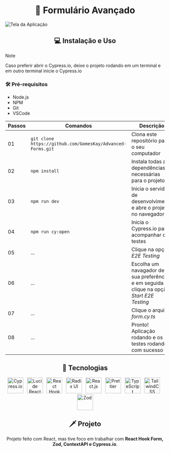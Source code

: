 <h1 align="center">📑 Formulário Avançado</h1>

<img src="https://github.com/user-attachments/assets/9a2a1443-34da-4a65-bedc-a69e9979a662" alt="Tela da Aplicação" />

<h2 align="center">💻 Instalação e Uso</h2>

> [!NOTE]
> Caso preferir abrir o Cypress.io, deixe o projeto rodando em um terminal e em outro terminal inicie o Cypress.io

### 🛠️ Pré-requisitos
 - Node.js
 - NPM
 - Git
 - VSCode

  | Passos | Comandos | Descrição |
  | --- | --- | --- |
  | 01 | `git clone https://github.com/GomesKay/Advanced-Forms.git` | Clona este repositório para o seu computador |
  | 02 | `npm install` | Instala todas as dependências necessárias para o projeto |
  | 03 | `npm run dev` | Inicia o servidor de desenvolvimento e abre o projeto no navegador |
  | 04 | `npm run cy:open` | Inicia o Cypress.io para acompanhar os testes |
  | 05 | ... | Clique na opção _E2E Testing_ |
  | 06 | ... | Escolha um navagador de sua preferência e em seguida clique na opção _Start E2E Testing_ |
  | 07 | ... | Clique o arquivo _form.cy.ts_ |
  | 08 | ... | Pronto! Aplicação rodando e os testes rodando com sucesso ✅ |

<div align="center">

## 🚀 Tecnologias

  <img title="Cypress.io" src="https://cdn.jsdelivr.net/gh/devicons/devicon@latest/icons/cypressio/cypressio-original.svg" alt="Cypress.io" width="50" /> &nbsp;
  <img title="Lucide React" src="https://github.com/user-attachments/assets/779e5ab7-63a5-489d-aa13-b42ccfccd9ac" alt="Lucide React" width="50" /> &nbsp;
  <img title="React Hook Form" src="https://github.com/user-attachments/assets/913089a0-f8ca-47f1-9843-704163d3d270" alt="React Hook Form" width="50" /> &nbsp;
  <img title="Radix UI" src="https://github.com/user-attachments/assets/84ce900b-2686-40e1-a6d1-550d7b1f7670" alt="Radix UI" width="50" /> &nbsp;
  <img title="React.js" src="https://cdn.jsdelivr.net/gh/devicons/devicon@latest/icons/react/react-original.svg" alt="React.js" width="50" /> &nbsp;
  <img title="Prettier" src="https://github.com/user-attachments/assets/67a609b6-d4d4-4c89-9ab1-154b56c61289" alt="Prettier" width="50" /> &nbsp;
  <img title="TypeScript" src="https://cdn.jsdelivr.net/gh/devicons/devicon@latest/icons/typescript/typescript-original.svg" alt="TypeScript" width="50" /> &nbsp;
  <img title="TailwindCSS" src="https://cdn.jsdelivr.net/gh/devicons/devicon@latest/icons/tailwindcss/tailwindcss-original.svg" alt="TailwindCSS" width="50" /> &nbsp;
  <img title="Zod" src="https://github.com/user-attachments/assets/bb33ed33-2e91-473c-9494-41386bf5111f" alt="Zod" width="50" />

## 🗡️ Projeto
  <p>Projeto feito com React, mas tive foco em trabalhar com <b>React Hook Form, Zod, ContextAPI e Cypress.io</b>.</p>
  
</div>
